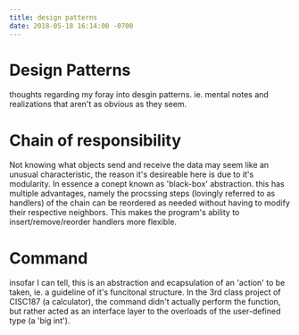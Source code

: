 ```yaml
---
title: design patterns
date: 2018-05-18 16:14:00 -0700
---
```

# Design Patterns
thoughts regarding my foray into desgin patterns. ie. mental notes and realizations that aren't as obvious as they seem.

# Chain of responsibility
Not knowing what objects send and receive the data may seem like an unusual characteristic, the reason it's desireable here is due to it's modularity. In essence a conept known as 'black-box' abstraction. this has multiple advantages, namely the procssing steps (lovingly referred to as handlers) of the chain can be reordered as needed without having to modify their respective neighbors. This makes the program's ability to insert/remove/reorder handlers more flexible.

# Command
insofar I can tell, this is an abstraction and ecapsulation of an 'action' to be taken, ie. a guideline of it's funcitonal structure. In the 3rd class project of CISC187 (a calculator), the command didn't actually perform the function, but rather acted as an interface layer to the overloads of the user-defined type (a 'big int').
